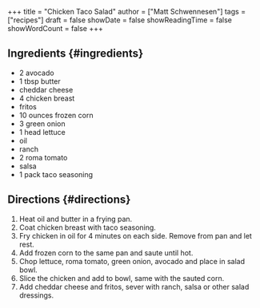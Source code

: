 +++
title = "Chicken Taco Salad"
author = ["Matt Schwennesen"]
tags = ["recipes"]
draft = false
showDate = false
showReadingTime = false
showWordCount = false
+++

## Ingredients {#ingredients}

-   2 avocado
-   1 tbsp butter
-   cheddar cheese
-   4 chicken breast
-   fritos
-   10 ounces frozen corn
-   3 green onion
-   1 head lettuce
-   oil
-   ranch
-   2 roma tomato
-   salsa
-   1 pack taco seasoning


## Directions {#directions}

1.  Heat oil and butter in a frying pan.
2.  Coat chicken breast with taco seasoning.
3.  Fry chicken in oil for 4 minutes on each side. Remove from pan and let rest.
4.  Add frozen corn to the same pan and saute until hot.
5.  Chop lettuce, roma tomato, green onion, avocado and place in salad bowl.
6.  Slice the chicken and add to bowl, same with the sauted corn.
7.  Add cheddar cheese and fritos, sever with ranch, salsa or other salad dressings.
